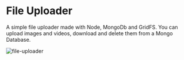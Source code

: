 # File Uploader
A simple file uploader made with Node, MongoDb and GridFS.
You can upload images and videos, download and delete them from a Mongo Database.

![file-uploader](https://user-images.githubusercontent.com/50331419/132602849-bfc42891-4469-4bcf-99e9-038c2e77a91c.png)
